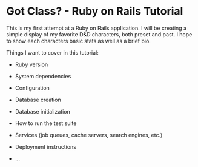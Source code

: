 # Got Class? - Ruby on Rails Tutorial

This is my first attempt at a Ruby on Rails application. I will be creating a simple
display of my favorite D&D characters, both preset and past. I hope to show each
characters basic stats as well as a brief bio.

Things I want to cover in this tutorial:

* Ruby version

* System dependencies

* Configuration

* Database creation

* Database initialization

* How to run the test suite

* Services (job queues, cache servers, search engines, etc.)

* Deployment instructions

* ...
